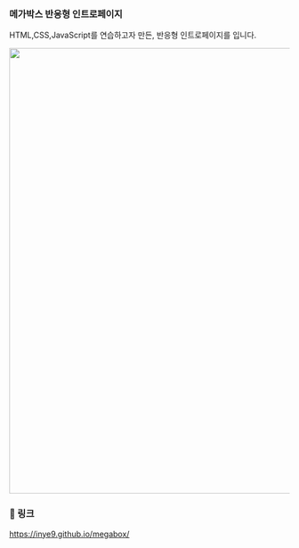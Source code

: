 ### 메가박스 반응형 인트로페이지

HTML,CSS,JavaScript를 연습하고자 만든, 반응형 인트로페이지를 입니다.


<img width="800" src="https://user-images.githubusercontent.com/96094277/145979669-abfa5a49-9655-4491-8dac-9719f8791bd6.gif">


### 📎 링크 
https://inye9.github.io/megabox/

